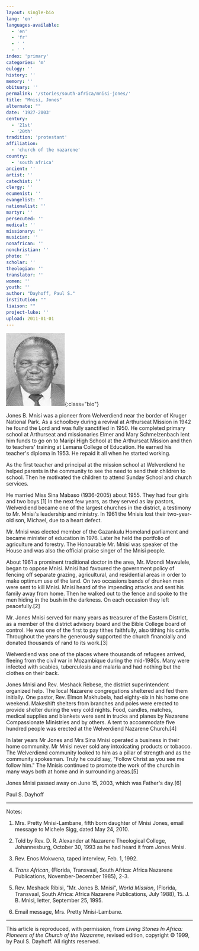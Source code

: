 ```yaml
---
layout: single-bio
lang: 'en'
languages-available:
  - 'en'
  - 'fr'
  - ' '
  - ' '
index: 'primary'
categories: 'm'
eulogy: ''
history: ''
memory: ''
obituary: ''
permalink: '/stories/south-africa/mnisi-jones/'
title: "Mnisi, Jones"
alternate: ""
date: '1927-2003'
century:
  - '21st'
  - '20th'
tradition: 'protestant'
affiliation:
  - 'church of the nazarene'
country:
  - 'south africa'
ancient: ''
artist: ''
catechist: ''
clergy: ''
ecumenist: ''
evangelist: ''
nationalist: ''
martyr: ''
persecuted: ''
medical: ''
missionary: ''
musician: ''
nonafrican: ''
nonchristian: ''
photo: ''
scholar: ''
theologian: ''
translator: ''
women: ''
youth: ''
author: "Dayhoff, Paul S."
institution: ""
liaison: ""
project-luke: ''
upload: 2011-01-01
---
```


![Jones Mnisi](/images/bio-pics/southafrica/mnisi-jones/mnisi-jones.jpg){:class="bio"}

Jones B. Mnisi was a pioneer from Welverdiend near the border of Kruger National Park.  As a schoolboy during a revival at Arthurseat Mission in 1942 he found the Lord and was fully sanctified  in 1950.  He completed primary school at Arthurseat and missionaries Elmer and Mary Schmelzenbach lent him funds to go on to Maripi High School at the Arthurseat Mission and then to teachers' training at Lemana College of Education. He earned his teacher's diploma in 1953. He repaid it all when he started working.

As the first teacher and principal at the mission school at Welverdiend he helped parents in the community to see the need to send their children to school.  Then he motivated the children to attend Sunday School and church services.

He married Miss Sina Mabaso (1936-2005) about 1955. They had four girls and two boys.[1] In the next few years, as they served as lay pastors, Welverdiend became one of the largest churches in the district, a testimony to Mr. Mnisi's leadership and ministry.  In 1961 the Mnisis lost their two-year-old son, Michael, due to a heart defect.

Mr. Mnisi was elected member of the Gazankulu Homeland parliament and became minister of education in 1976.  Later he held the portfolio of agriculture and forestry.  The Honourable Mr. Mnisi was speaker of the House and was also the official praise singer of the Mnisi people.

About 1961 a prominent traditional doctor in the area, Mr. Mzondi Mawulele, began to oppose Mnisi.  Mnisi had  favoured the government policy of fencing off separate grazing, agricultural, and residential areas in order to make optimum use of the land.  On two occasions bands of drunken men were sent to kill  Mnisi.  Mnisi heard of the impending attacks and sent his family away from home.  Then he walked out to the fence and spoke to the men hiding in the bush in the darkness.  On each occasion they left peacefully.[2]

Mr. Jones Mnisi served for many years as treasurer of the Eastern District, as a member of the district advisory board and the Bible College board of control.  He was one of the first to pay tithes faithfully, also tithing his cattle.  Throughout the years he generously supported the church financially and donated thousands of rand to its work.[3]

Welverdiend was one of the places where thousands of refugees arrived, fleeing from the civil war in Mozambique during the mid-1980s.  Many were infected with scabies, tuberculosis and malaria and had nothing but the clothes on their back.

Jones Mnisi and Rev. Meshack Rebese, the district superintendent organized help.  The local Nazarene congregations sheltered and fed them initially.   One pastor, Rev. Elmon Makhubela, had eighty-six in his home one weekend.  Makeshift shelters from branches and poles were erected to provide shelter during the very cold nights.  Food, candles, matches, medical supplies and blankets were sent in trucks and planes by Nazarene Compassionate Ministries and by others.  A tent to accommodate five hundred people was erected at the Welverdiend Nazarene Church.[4]

In later years Mr Jones and Mrs Sina Mnisi operated a business in their home community.  Mr Mnisi never sold any intoxicating products or tobacco.  The Welverdiend community looked to him as a pillar of strength and as the community spokesman.  Truly he could say, "Follow Christ as you see me follow him."  The Mnisis continued to promote the work of the church in many ways both at home and in surrounding areas.[5]

Jones Mnisi passed away on June 15, 2003, which was Father's day.[6]

Paul S. Dayhoff

---

Notes:

1. Mrs. Pretty Mnisi-Lambane, fifth born daughter of Mnisi Jones, email message to Michele Sigg, dated May 24, 2010.

2. Told by Rev. D. R. Alexander at Nazarene Theological College, Johannesburg, October 30, 1993 as he had heard it from Jones Mnisi.

3. Rev. Enos Mokwena, taped interview, Feb. 1, 1992.

4. *Trans African*, (Florida, Transvaal, South Africa: Africa Nazarene Publications, November-December 1985), 2-3.

5. Rev. Meshack Ribisi, "Mr. Jones B. Mnisi", *World Mission*, (Florida, Transvaal, South Africa: Africa Nazarene Publications, July 1988), 15.  J. B. Mnisi, letter, September 25, 1995.
6. Email message, Mrs. Pretty Mnisi-Lambane.

---

This article is reproduced, with permission, from *Living
Stones In Africa: Pioneers of the Church of the Nazarene*, revised edition,
copyright © 1999, by Paul S. Dayhoff. All rights reserved.